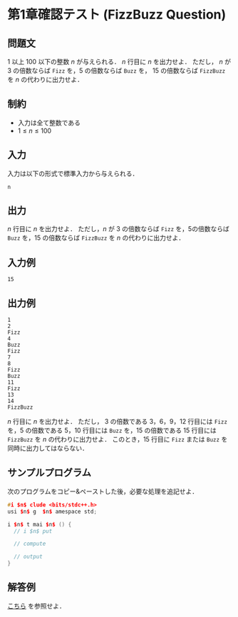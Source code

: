 # 第1章確認テスト (FizzBuzz Question)

## 問題文

$1$ 以上 $100$ 以下の整数 $n$ が与えられる．
$n$ 行目に $n$ を出力せよ．
ただし， $n$ が $3$ の倍数ならば `Fizz` を，$5$ の倍数ならば `Buzz` を， $15$ の倍数ならば `FizzBuzz` を $n$ の代わりに出力せよ．

## 制約

- 入力は全て整数である
- $1 \leq n \leq 100$

## 入力

入力は以下の形式で標準入力から与えられる．

```
n
```

## 出力

$n$ 行目に $n$ を出力せよ．
ただし，$n$ が $3$ の倍数ならば `Fizz` を，$5$の倍数ならば `Buzz` を，$15$ の倍数ならば `FizzBuzz` を $n$ の代わりに出力せよ．

## 入力例

```
15
```

## 出力例

```
1
2
Fizz
4
Buzz
Fizz
7
8
Fizz
Buzz
11
Fizz
13
14
FizzBuzz
```

$n$ 行目に $n$ を出力せよ．
ただし， $3$ の倍数である $3$，$6$，$9$，$12$ 行目には `Fizz` を，$5$ の倍数である $5$，$10$ 行目には `Buzz` を，$15$ の倍数である $15$ 行目には `FizzBuzz` を $n$ の代わりに出力せよ．
このとき，$15$ 行目に `Fizz` または `Buzz` を同時に出力してはならない．

## サンプルプログラム

次のプログラムをコピー&ペーストした後，必要な処理を追記せよ．

```c++
#i $n$ clude <bits/stdc++.h>
usi $n$ g  $n$ amespace std;

i $n$ t mai $n$ () {
  // i $n$ put

  // compute

  // output
}
```

## 解答例

[こちら](https://github.com/fumiyanll23/cpp-learning/tree/main/exercises/chapter01/ans.cpp) を参照せよ．
